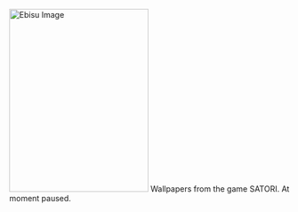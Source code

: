 <img src="https://i.ibb.co/n3J53Lc/ebisu-7-com-cores-manual.png" width="250px" height="330px" title="Ebisu Picture - Seven Luck Gods" alt="Ebisu Image"> Wallpapers from the game SATORI. At moment paused.
